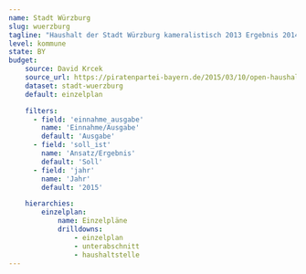 ```yaml
---
name: Stadt Würzburg
slug: wuerzburg
tagline: "Haushalt der Stadt Würzburg kameralistisch 2013 Ergebnis 2014 Ansatz 2015 Ansatz aus einem PDF"
level: kommune
state: BY
budget:
    source: David Krcek
    source_url: https://piratenpartei-bayern.de/2015/03/10/open-haushalt-bayern/
    dataset: stadt-wuerzburg
    default: einzelplan

    filters:
      - field: 'einnahme_ausgabe'
        name: 'Einnahme/Ausgabe'
        default: 'Ausgabe'
      - field: 'soll_ist'
        name: 'Ansatz/Ergebnis'
        default: 'Soll'
      - field: 'jahr'
        name: 'Jahr'
        default: '2015'

    hierarchies:
        einzelplan:
            name: Einzelpläne
            drilldowns:
                - einzelplan
                - unterabschnitt
                - haushaltstelle
---
```

